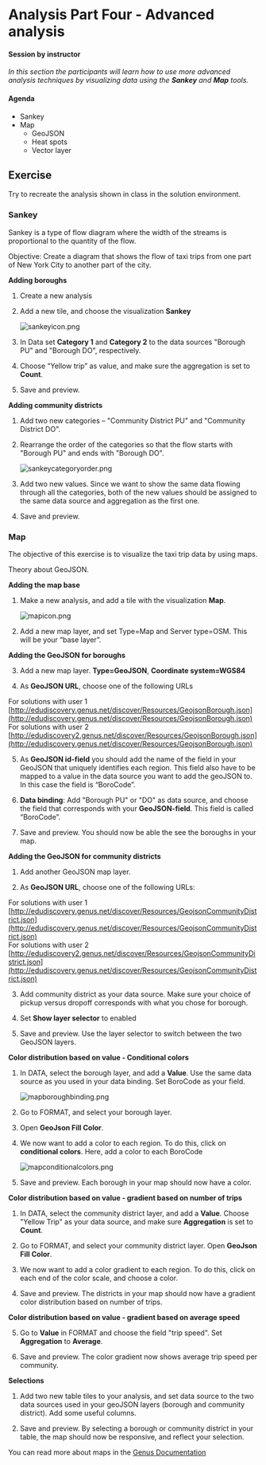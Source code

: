 # Analysis Part Four - Advanced analysis 

#### Session by instructor
_In this section the participants will learn how to use more advanced analysis techniques by visualizing data using the **Sankey** and **Map** tools._

#### Agenda 

- Sankey
- Map
	- GeoJSON
	- Heat spots
	- Vector layer

## Exercise

Try to recreate the analysis shown in class in the solution environment. 	
	
### Sankey

Sankey is a type of flow diagram where the width of the streams is proportional to the quantity of the flow. 

Objective: Create a diagram that shows the flow of taxi trips from one part of New York City to another part of the city.

**Adding boroughs**

1. Create a new analysis

2. Add a new tile, and choose the visualization **Sankey** 

	![sankeyicon.png](media/sankeyicon.png) 


3. In Data set **Category 1** and **Category 2** to the data sources "Borough PU" and "Borough DO", respectively.

4. Choose “Yellow trip” as value, and make sure the aggregation is set to **Count**.

5. Save and preview.

**Adding community districts**

1. Add two new categories – "Community District PU" and "Community District DO".

2. Rearrange the order of the categories so that the flow starts with "Borough PU" and ends with "Borough DO".

	![sankeycategoryorder.png](media/sankeycategoryorder.png) 


3. Add two new values. Since we want to show the same data flowing through all the categories, both of the new values should be assigned to the same data source and aggregation as the first one.

4. Save and preview.

### Map

The objective of this exercise is to visualize the taxi trip data by using maps.

Theory about GeoJSON.

**Adding the map base**

1. Make a new analysis, and add a tile with the visualization **Map**. 

	![mapicon.png](media/mapicon.png)


2. Add a new map layer, and set Type=Map and Server type=OSM. This will be your “base layer”.

**Adding the GeoJSON for boroughs**

3. Add a new map layer. **Type=GeoJSON**, **Coordinate system=WGS84**

4. As **GeoJSON URL**, choose one of the following URLs

For solutions with user 1  
[http://edudiscovery.genus.net/discover/Resources/GeojsonBorough.json](http://edudiscovery.genus.net/discover/Resources/GeojsonBorough.json)  
For solutions with user 2  
[http://edudiscovery2.genus.net/discover/Resources/GeojsonBorough.json](http://edudiscovery.genus.net/discover/Resources/GeojsonBorough.json)  

5. As **GeoJSON id-field** you should add the name of the field in your GeoJSON that uniquely identifies each region. This field also have to be mapped to a value in the data source you want to add the geoJSON to. In this case the field is “BoroCode”.

6. **Data binding**: Add "Borough PU" or "DO" as data source, and choose the field that corresponds with your **GeoJSON-field**. This field is called “BoroCode”.

7. Save and preview. You should now be able the see the boroughs in your map.

**Adding the GeoJSON for community districts**

1. Add another GeoJSON map layer. 

2. As **GeoJSON URL**, choose one of the following URLs:

For solutions with user 1  
[http://edudiscovery.genus.net/discover/Resources/GeojsonCommunityDistrict.json](http://edudiscovery.genus.net/discover/Resources/GeojsonCommunityDistrict.json)  
For solutions with user 2  
[http://edudiscovery2.genus.net/discover/Resources/GeojsonCommunityDistrict.json](http://edudiscovery.genus.net/discover/Resources/GeojsonCommunityDistrict.json)  

3. Add community district as your data source. Make sure your choice of pickup versus dropoff corresponds with what you chose for borough.

4. Set **Show layer selector** to enabled

5. Save and preview. Use the layer selector to switch between the two GeoJSON layers.

**Color distribution based on value - Conditional colors**

1. In DATA, select the borough layer, and add a **Value**. Use the same data source as you used in your data binding. Set BoroCode as your field.

	![mapboroughbinding.png](media/mapboroughbinding.png)


2. Go to FORMAT, and select your borough layer.

3. Open **GeoJson Fill Color**.

4. We now want to add a color to each region. To do this, click on **conditional colors**. Here, add a color to each BoroCode 

	![mapconditionalcolors.png](media/mapconditionalcolors.png)


5. Save and preview. Each borough in your map should now have a color.

**Color distribution based on value - gradient based on number of trips**

1. In DATA, select the community district layer, and add a **Value**. Choose "Yellow Trip" as your data source, and make sure **Aggregation** is set to **Count**.

2. Go to FORMAT, and select your community district layer. Open **GeoJson Fill Color**.

3. We now want to add a color gradient to each region. To do this, click on each end of the color scale, and choose a color.

4. Save and preview. The districts in your map should now have a gradient color distribution based on number of trips.

**Color distribution based on value - gradient based on average speed**

5. Go to **Value** in FORMAT and choose the field "trip speed". Set **Aggregation** to **Average**.

6. Save and preview. The color gradient now shows average trip speed per community.

**Selections**

1. Add two new table tiles to your analysis, and set data source to the two data sources used in your geoJSON layers (borough and community district). Add some useful columns.

2. Save and preview. By selecting a borough or community district in your table, the map should now be responsive, and reflect your selection.


You can read more about maps in the [Genus Documentation](https://docs.genus.no/users/analyze-report-and-discover/analysis/visualizations.html)
